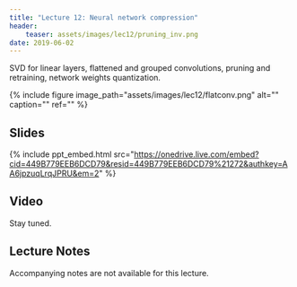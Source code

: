 ```yaml
---
title: "Lecture 12: Neural network compression"
header:
    teaser: assets/images/lec12/pruning_inv.png
date: 2019-06-02
---
```


SVD for linear layers, flattened and grouped convolutions, pruning and
retraining, network weights quantization.

{% include figure image_path="assets/images/lec12/flatconv.png" alt="" caption="" ref="" %}

## Slides

{% include ppt_embed.html
src="https://onedrive.live.com/embed?cid=449B779EEB6DCD79&resid=449B779EEB6DCD79%21272&authkey=AA6jpzuqLrqJPRU&em=2" %}

## Video

Stay tuned.

## Lecture Notes

Accompanying notes are not available for this lecture.

